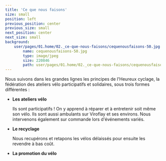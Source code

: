 ```yaml
---
title: 'Ce que nous faisons'
size: small
position: left
previous_position: center
previous_size: small
next_position: center
next_size: small
background:
    user/pages/01.home/02._ce-que-nous-faisons/cequenousfaisons-50.jpg:
        name: cequenousfaisons-50.jpg
        type: image/jpeg
        size: 220846
        path: user/pages/01.home/02._ce-que-nous-faisons/cequenousfaisons-50.jpg
---
```


Nous suivons dans les grandes lignes les principes de l'Heureux cyclage, la fédération des ateliers vélo participatifs et solidaires, sous trois formes différentes :

* **Les ateliers vélo**

  Ils sont participatifs ! On y apprend à réparer et à entretenir soit même son vélo. Ils sont aussi ambulants sur Viroflay et ses environs. Nous intervenons également sur commande lors d'événements variés.

* **Le recyclage**

  Nous recupérons et retapons les vélos délaissés pour ensuite les revendre à bas coût.

* **La promotion du vélo**
